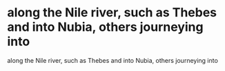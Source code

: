 # along the Nile river, such as Thebes and into Nubia, others journeying into

along the Nile river, such as Thebes and into Nubia, others journeying into